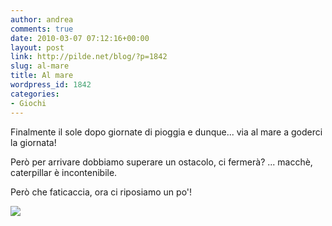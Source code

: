 ```yaml
---
author: andrea
comments: true
date: 2010-03-07 07:12:16+00:00
layout: post
link: http://pilde.net/blog/?p=1842
slug: al-mare
title: Al mare
wordpress_id: 1842
categories:
- Giochi
---
```


Finalmente il sole dopo giornate di pioggia e dunque... via al mare a goderci la giornata!

Però per arrivare dobbiamo superare un ostacolo, ci fermerà? ... macchè, caterpillar è incontenibile.



Però che faticaccia, ora ci riposiamo un po'!

[![](http://pilde.net/blog/wp-content/uploads/2010/03/mare_small.jpg)](http://pilde.net/blog/wp-content/uploads/2010/03/mare_small.jpg)
